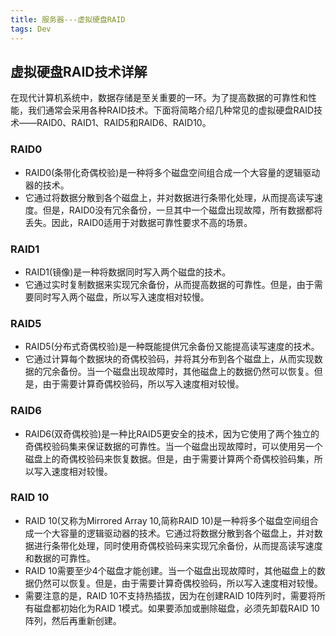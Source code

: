 ```yaml
---
title: 服务器---虚拟硬盘RAID
tags: Dev
---
```


## 虚拟硬盘RAID技术详解
在现代计算机系统中，数据存储是至关重要的一环。为了提高数据的可靠性和性能，我们通常会采用各种RAID技术。下面将简略介绍几种常见的虚拟硬盘RAID技术——RAID0、RAID1、RAID5和RAID6、RAID10。

### RAID0
- RAID0(条带化奇偶校验)是一种将多个磁盘空间组合成一个大容量的逻辑驱动器的技术。
- 它通过将数据分散到各个磁盘上，并对数据进行条带化处理，从而提高读写速度。但是，RAID0没有冗余备份，一旦其中一个磁盘出现故障，所有数据都将丢失。因此，RAID0适用于对数据可靠性要求不高的场景。

### RAID1
- RAID1(镜像)是一种将数据同时写入两个磁盘的技术。
- 它通过实时复制数据来实现冗余备份，从而提高数据的可靠性。但是，由于需要同时写入两个磁盘，所以写入速度相对较慢。

### RAID5
- RAID5(分布式奇偶校验)是一种既能提供冗余备份又能提高读写速度的技术。
- 它通过计算每个数据块的奇偶校验码，并将其分布到各个磁盘上，从而实现数据的冗余备份。当一个磁盘出现故障时，其他磁盘上的数据仍然可以恢复。但是，由于需要计算奇偶校验码，所以写入速度相对较慢。

### RAID6
- RAID6(双奇偶校验)是一种比RAID5更安全的技术，因为它使用了两个独立的奇偶校验码集来保证数据的可靠性。当一个磁盘出现故障时，可以使用另一个磁盘上的奇偶校验码来恢复数据。但是，由于需要计算两个奇偶校验码集，所以写入速度相对较慢。

### RAID 10
- RAID 10(又称为Mirrored Array 10,简称RAID 10)是一种将多个磁盘空间组合成一个大容量的逻辑驱动器的技术。它通过将数据分散到各个磁盘上，并对数据进行条带化处理，同时使用奇偶校验码来实现冗余备份，从而提高读写速度和数据的可靠性。
- RAID 10需要至少4个磁盘才能创建。当一个磁盘出现故障时，其他磁盘上的数据仍然可以恢复。但是，由于需要计算奇偶校验码，所以写入速度相对较慢。
- 需要注意的是，RAID 10不支持热插拔，因为在创建RAID 10阵列时，需要将所有磁盘都初始化为RAID 1模式。如果要添加或删除磁盘，必须先卸载RAID 10阵列，然后再重新创建。